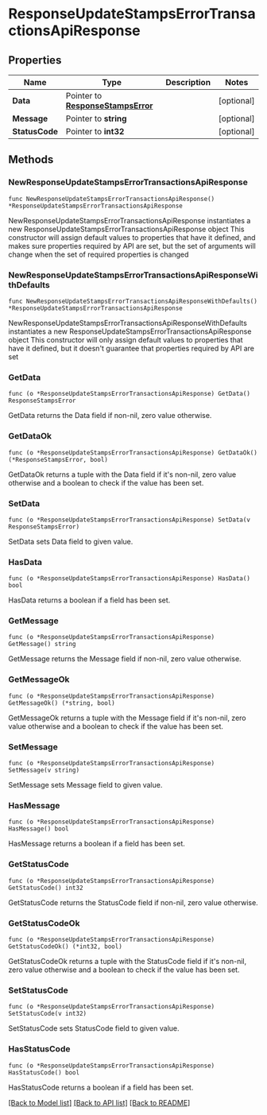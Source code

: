 # ResponseUpdateStampsErrorTransactionsApiResponse

## Properties

Name | Type | Description | Notes
------------ | ------------- | ------------- | -------------
**Data** | Pointer to [**ResponseStampsError**](ResponseStampsError.md) |  | [optional] 
**Message** | Pointer to **string** |  | [optional] 
**StatusCode** | Pointer to **int32** |  | [optional] 

## Methods

### NewResponseUpdateStampsErrorTransactionsApiResponse

`func NewResponseUpdateStampsErrorTransactionsApiResponse() *ResponseUpdateStampsErrorTransactionsApiResponse`

NewResponseUpdateStampsErrorTransactionsApiResponse instantiates a new ResponseUpdateStampsErrorTransactionsApiResponse object
This constructor will assign default values to properties that have it defined,
and makes sure properties required by API are set, but the set of arguments
will change when the set of required properties is changed

### NewResponseUpdateStampsErrorTransactionsApiResponseWithDefaults

`func NewResponseUpdateStampsErrorTransactionsApiResponseWithDefaults() *ResponseUpdateStampsErrorTransactionsApiResponse`

NewResponseUpdateStampsErrorTransactionsApiResponseWithDefaults instantiates a new ResponseUpdateStampsErrorTransactionsApiResponse object
This constructor will only assign default values to properties that have it defined,
but it doesn't guarantee that properties required by API are set

### GetData

`func (o *ResponseUpdateStampsErrorTransactionsApiResponse) GetData() ResponseStampsError`

GetData returns the Data field if non-nil, zero value otherwise.

### GetDataOk

`func (o *ResponseUpdateStampsErrorTransactionsApiResponse) GetDataOk() (*ResponseStampsError, bool)`

GetDataOk returns a tuple with the Data field if it's non-nil, zero value otherwise
and a boolean to check if the value has been set.

### SetData

`func (o *ResponseUpdateStampsErrorTransactionsApiResponse) SetData(v ResponseStampsError)`

SetData sets Data field to given value.

### HasData

`func (o *ResponseUpdateStampsErrorTransactionsApiResponse) HasData() bool`

HasData returns a boolean if a field has been set.

### GetMessage

`func (o *ResponseUpdateStampsErrorTransactionsApiResponse) GetMessage() string`

GetMessage returns the Message field if non-nil, zero value otherwise.

### GetMessageOk

`func (o *ResponseUpdateStampsErrorTransactionsApiResponse) GetMessageOk() (*string, bool)`

GetMessageOk returns a tuple with the Message field if it's non-nil, zero value otherwise
and a boolean to check if the value has been set.

### SetMessage

`func (o *ResponseUpdateStampsErrorTransactionsApiResponse) SetMessage(v string)`

SetMessage sets Message field to given value.

### HasMessage

`func (o *ResponseUpdateStampsErrorTransactionsApiResponse) HasMessage() bool`

HasMessage returns a boolean if a field has been set.

### GetStatusCode

`func (o *ResponseUpdateStampsErrorTransactionsApiResponse) GetStatusCode() int32`

GetStatusCode returns the StatusCode field if non-nil, zero value otherwise.

### GetStatusCodeOk

`func (o *ResponseUpdateStampsErrorTransactionsApiResponse) GetStatusCodeOk() (*int32, bool)`

GetStatusCodeOk returns a tuple with the StatusCode field if it's non-nil, zero value otherwise
and a boolean to check if the value has been set.

### SetStatusCode

`func (o *ResponseUpdateStampsErrorTransactionsApiResponse) SetStatusCode(v int32)`

SetStatusCode sets StatusCode field to given value.

### HasStatusCode

`func (o *ResponseUpdateStampsErrorTransactionsApiResponse) HasStatusCode() bool`

HasStatusCode returns a boolean if a field has been set.


[[Back to Model list]](../README.md#documentation-for-models) [[Back to API list]](../README.md#documentation-for-api-endpoints) [[Back to README]](../README.md)


